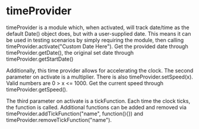 timeProvider
============


timeProvider is a module which, when activated, will track date/time as the default Date() object does, but with a user-supplied date.
This means it can be used in testing scenarios by simply requiring the module, then calling timeProvider.activate("Custom Date Here").
Get the provided date through timeProvider.getDate(), the original set date through timeProvider.getStartDate()

Additionally, this time provider allows for accelerating the clock. The second parameter on activate is a multiplier. There is also
timeProvider.setSpeed(x). Valid numbers are 0 > x <= 1000. Get the current speed through timeProvider.getSpeed().

The third parameter on activate is a tickFunction. Each time the clock ticks, the function is called. Additional functions can be
added and removed via timeProvider.addTickFunction("name", function(){}) and timeProvider.removeTickFunction("name").

